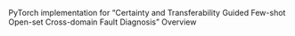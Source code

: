 PyTorch implementation for “Certainty and Transferability Guided Few-shot Open-set Cross-domain Fault Diagnosis”
Overview
